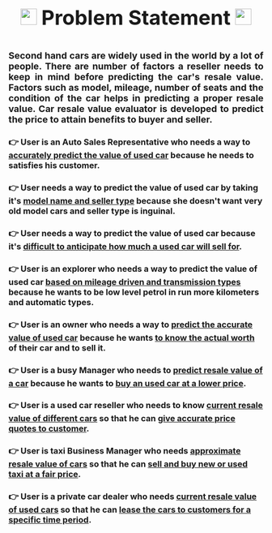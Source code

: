  
##  <p style="text-align: center; font-size:40;font-weight:bold "><img src="https://meritt-gifs.s3.us-west-1.amazonaws.com/giphy/giphy-thinking.gif" width="32px"> Problem Statement <img src="https://meritt-gifs.s3.us-west-1.amazonaws.com/giphy/giphy-thinking.gif" width="32px"> </p>


 ###  <p style="text-align: justify; font-size:18" >Second hand cars are widely used in the world by a lot of people. There are number of factors a reseller needs to keep in mind before predicting the car's resale value. Factors such as  model, mileage, number of seats and the condition of the car helps in predicting a proper resale value. Car resale value evaluator is developed to predict the price to attain benefits to buyer and seller.</p>

### 👉 User is an Auto Sales Representative who needs a way to <span style="text-decoration: underline">accurately predict the value of used car</span> because he needs to satisfies his customer. 
### 👉 User needs a way to predict the value of used car by taking it's <span style="text-decoration: underline">model name and seller type</span> because she doesn't want very old model cars and seller type is inguinal. 
### 👉 User needs a way to predict the value of used car because it's <span style="text-decoration: underline">difficult to anticipate how much a used car will sell for</span>.
### 👉 User is an explorer who needs a way to predict the value of used car <span style="text-decoration: underline">based on mileage driven and transmission types</span> because he wants to be low level petrol in run more kilometers and automatic types.
### 👉 User is an owner who needs a way to <span style="text-decoration: underline">predict the accurate value of used car</span> because he wants <span style="text-decoration: underline">to know the actual worth</span> of their car and to sell it. 
### 👉  User is a busy Manager who needs to <span style="text-decoration: underline">predict resale value of a car</span> because he wants to <span style="text-decoration: underline">buy an used car at a lower price</span>.
### 👉   User is a used car reseller who needs to know <span style="text-decoration: underline">current resale value of different cars</span> so that he can <span style="text-decoration: underline">give accurate price quotes to customer</span>.
### 👉  User is taxi Business Manager who needs <span style="text-decoration: underline">approximate resale value of cars</span> so that he can <span style="text-decoration: underline">sell and buy new or used taxi at a fair price</span>.
### 👉 User is a private car dealer who needs <span style="text-decoration: underline">current resale value of used cars</span> so that he can <span style="text-decoration: underline">lease the cars to customers for a specific time period</span>.

